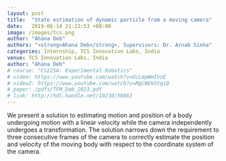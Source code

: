 ```yaml
---
layout: post
title:  "State estimation of dynamic particle from a moving camera"
date:   2019-06-14 21:21:53 +00:00
image: /images/tcs.png
author: "Ahana Deb"
authors: "<strong>Ahana Deb</strong>, Supervisors: Dr. Arnab Sinha"
categories: Internship, TCS Innovation Labs, India
venue: TCS Innovation Labs, India
author: "Ahana Deb"
# course: "CS225A: Experimental Robotics"
# video: https://www.youtube.com/watch?v=UcLmpWmIVzE
# video2: https://www.youtube.com/watch?v=MgCWEkhtqiQ
# paper: /pdfs/TFM_Deb_2023.pdf
# link: http://hdl.handle.net/10230/58063
---
```

We present a solution to estimating motion and position of a body undergoing motion with a linear velocity while the camera independently undergoes a transformation. The solution narrows down the requirement to three consecutive frames of the camera to correctly estimate the position and velocity of the moving body with respect to the coordinate system of the camera.

<!-- [CS225A Paper](/pdfs/cs225a.pdf){:target="_blank"}

[Short demo video on YouTube](https://www.youtube.com/watch?v=UcLmpWmIVzE)

[Longer demo video on YouTube](https://www.youtube.com/watch?v=MgCWEkhtqiQ)

<center>
<iframe src="http://www.youtube.com/embed/MgCWEkhtqiQ" frameborder="0" height="315" width="560"></iframe>
</center> -->